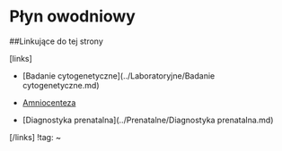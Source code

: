 # Płyn owodniowy





##Linkujące do tej strony

[links]

- [Badanie cytogenetyczne](../Laboratoryjne/Badanie cytogenetyczne.md)

- [Amniocenteza](../Prenatalne/Amniocenteza.md)

- [Diagnostyka prenatalna](../Prenatalne/Diagnostyka prenatalna.md)


[/links]
!tag:
~

